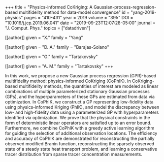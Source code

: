 +++
title   = "Physics-informed CoKriging: A Gaussian-process-regression-based multifidelity method for data-model convergence"
id      = "yang-2019-physics"
pages   = "410-431"
year    = 2019
volume  = "395"
DOI     = "10.1016/j.jcp.2019.06.041"
date    = "2019-09-23T12:07:28-05:00"
journal = "J. Comput. Phys."
topics  = ["datadriven"]

[[author]]
	given = "X."
	family = "Yang"

[[author]]
	given = "D. A."
	family = "Barajas-Solano"

[[author]]
	given = "G."
	family = "Tartakovsky"

[[author]]
	given = "A. M."
	family = "Tartakovsky"
+++

In this work, we propose a new Gaussian process regression (GPR)-based multifidelity method: physics-informed CoKriging (CoPhIK).  In CoKriging-based multifidelity methods, the quantities of interest are modeled as linear combinations of multiple parameterized stationary Gaussian processes (GPs), and the hyperparameters of these GPs are estimated from data via optimization.  In CoPhIK, we construct a GP representing low-fidelity data using physics-informed Kriging (PhIK), and model the discrepancy between low- and high-fidelity data using a parameterized GP with hyperparameters identified via optimization.  We prove that the physical constraints in the form of deterministic linear operators are satisfied up to an error bound.  Furthermore, we combine CoPhIK with a greedy active learning algorithm for guiding the selection of additional observation locations.  The efficiency and accuracy of CoPhIK are demonstrated for reconstructing the partially observed modified Branin function, reconstructing the sparsely observed state of a steady state heat transport problem, and learning a conservative tracer distribution from sparse tracer concentration measurements.
